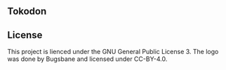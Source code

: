 ## Tokodon

## License

This project is lienced under the GNU General Public License 3. The logo was done by Bugsbane and licensed under CC-BY-4.0.
